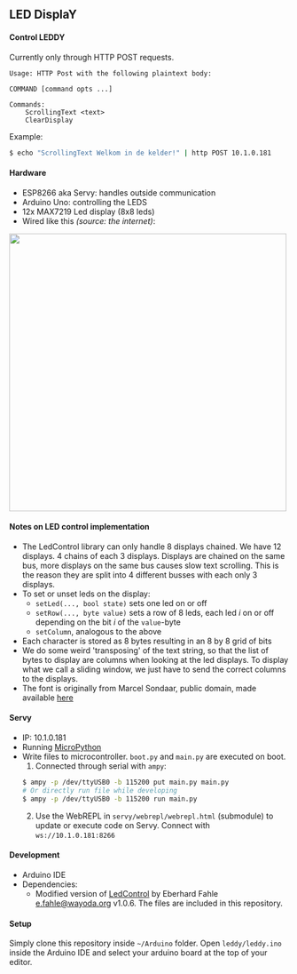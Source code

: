 ## LED DisplaY

#### Control LEDDY

Currently only through HTTP POST requests.
```
Usage: HTTP Post with the following plaintext body:

COMMAND [command opts ...]

Commands:
    ScrollingText <text>
    ClearDisplay
```
Example:
```bash
$ echo "ScrollingText Welkom in de kelder!" | http POST 10.1.0.181
```

#### Hardware

- ESP8266 aka Servy: handles outside communication
- Arduino Uno: controlling the LEDS
- 12x MAX7219 Led display (8x8 leds)
- Wired like this _(source: the internet)_:
<img src="https://user-images.githubusercontent.com/47608311/211937380-e48b0876-e36b-4873-9c20-ebee0466bb67.png" height="500px" />


#### Notes on LED control implementation

- The LedControl library can only handle 8 displays chained. We have 12 displays. 4 chains of each 3 displays. Displays are chained on the same bus, more displays on the same bus causes slow text scrolling. This is the reason they are split into 4 different busses with each only 3 displays.
- To set or unset leds on the display:
    - `setLed(..., bool state)` sets one led on or off
    - `setRow(..., byte value)` sets a row of 8 leds, each led _i_ on or off depending on the bit _i_ of the `value`-byte
    - `setColumn`, analogous to the above
- Each character is stored as 8 bytes resulting in an 8 by 8 grid of bits
- We do some weird 'transposing' of the text string, so that the list of bytes to display are columns when looking at the led displays. To display what we call a sliding window, we just have to send the correct columns to the displays.
- The font is originally from Marcel Sondaar, public domain, made available [here](https://github.com/dhepper/font8x8)

#### Servy

- IP: 10.1.0.181
- Running [MicroPython](https://docs.micropython.org/en/latest/esp8266/tutorial/intro.html#getting-the-firmware)
- Write files to microcontroller. `boot.py` and `main.py` are executed on boot.
    1. Connected through serial with `ampy`:
    ```bash
    $ ampy -p /dev/ttyUSB0 -b 115200 put main.py main.py
    # Or directly run file while developing
    $ ampy -p /dev/ttyUSB0 -b 115200 run main.py
    ```
    2. Use the WebREPL in `servy/webrepl/webrepl.html` (submodule) to update or execute code on Servy. Connect with `ws://10.1.0.181:8266`

#### Development

- Arduino IDE
- Dependencies:
    - Modified version of [LedControl](http://wayoda.github.io/LedControl/) by Eberhard Fahle <e.fahle@wayoda.org> v1.0.6. The files are included in this repository.

#### Setup

Simply clone this repository inside `~/Arduino` folder. Open `leddy/leddy.ino` inside the Arduino IDE and select your arduino board at the top of your editor.

